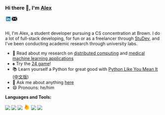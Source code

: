 ### Hi there 👋, I'm [Alex](https://alexander-ding.github.io)

<a href="https://www.linkedin.com/in/alexander-j-ding/">
  <img align="left" alt="Alexander Ding | LinkedIn" width="20px" src="https://raw.githubusercontent.com/alexander-ding/alexander-ding/main/assets/linkedin.png" />
</a>
<a href="mailto:ding@brown.edu">
  <img align="left" alt="Alexander Ding | Email" width="20px" src="https://raw.githubusercontent.com/alexander-ding/alexander-ding/main/assets/email.png" />
</a>

<br />
<br />

Hi, I'm Alex, a student developer pursuing a CS concentration at Brown. I do a lot of full-stack developing, for fun or as a freelancer through [StuDev](https://studev.org/), and I've been conducting academic research through university labs. 

- 🔬 Read about my research on [distributed computing](https://math.mit.edu/research/highschool/primes/materials/2019/Ding.pdf) and [medical machine learning applications](https://ieeexplore.ieee.org/abstract/document/9207288)
- ♠️ Try the [24 game](https://alexander-ding.github.io/24/)!
- 📚 Learn yourself a Python for great good with [Python Like You Mean It](https://www.pythonlikeyoumeanit.com/) ([中文版](https://cn.pythonlikeyoumeanit.com/))
- 💬 Ask me about anything [here](https://github.com/alexander-ding/alexander-ding/issues)
- 😄 Pronouns: he/him

**Languages and Tools:**  

<a href="https://www.javascript.com/"><img height="20" src="https://devicon.dev/devicon.git/icons/javascript/javascript-original.svg"></a>
<a href="https://reactjs.org/"><img height="20" src="https://devicon.dev/devicon.git/icons/react/react-original.svg"></a>
<a href="https://redux.js.org/"><img height="20" src="https://devicon.dev/devicon.git/icons/redux/redux-original.svg"></a>
<a href="https://firebase.google.com/"><img height="20" src="https://raw.githubusercontent.com/alexander-ding/alexander-ding/main/assets/firebase.png"></a>
<a href="https://www.python.org/"><img height="20" src="https://devicon.dev/devicon.git/icons/python/python-original.svg"></a>
<a href="https://pytorch.org/"><img height="20" src="https://pytorch.org/assets/images/pytorch-logo.png"></a>


<!--
**alexander-ding/alexander-ding** is a ✨ _special_ ✨ repository because its `README.md` (this file) appears on your GitHub profile.

Here are some ideas to get you started:


-->
